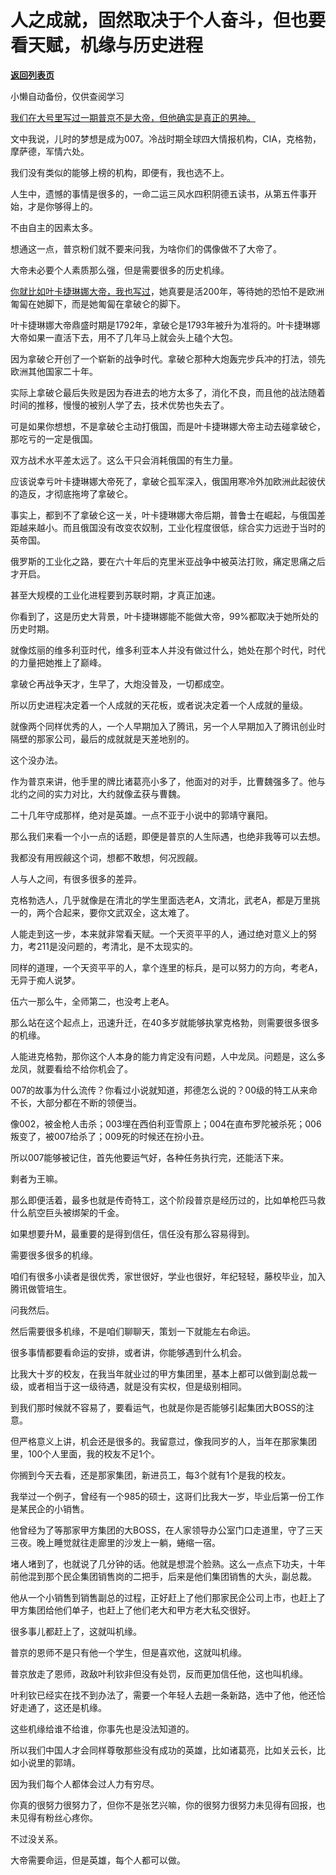 # 人之成就，固然取决于个人奋斗，但也要看天赋，机缘与历史进程

[**返回列表页**](/gzh/记忆承载3)

小懒自动备份，仅供查阅学习

[我们在大号里写过一期普京不是大帝，但他确实是真正的男神。](http://mp.weixin.qq.com/s?__biz=MzU0MjYwNDU2Mw==&mid=2247504498&idx=1&sn=1f88ca743019b400dbceedac130d97cd&chksm=fb1abe0ecc6d3718d34ea794e5a48c5bfee15ce822ed37276d07cd1172560e1b25653290ce6d&scene=21#wechat_redirect)

  

文中我说，儿时的梦想是成为007。冷战时期全球四大情报机构，CIA，克格勃，摩萨德，军情六处。  

  

我们没有类似的能够上榜的机构，即便有，我也选不上。  

  

人生中，遗憾的事情是很多的，一命二运三风水四积阴德五读书，从第五件事开始，才是你够得上的。

  

不由自主的因素太多。  

  

想通这一点，普京粉们就不要来问我，为啥你们的偶像做不了大帝了。  

  

大帝未必要个人素质那么强，但是需要很多的历史机缘。  

  

[你就比如叶卡捷琳娜大帝，我也写过](http://mp.weixin.qq.com/s?__biz=MzU0MjYwNDU2Mw==&mid=2247504484&idx=1&sn=261fff0d5f5672605ba54564c08aab04&chksm=fb1abe18cc6d370e6044dfdf5dd206f9f1160e699f393d75eb5568aeedff5de9efd699febb88&scene=21#wechat_redirect)，她真要是活200年，等待她的恐怕不是欧洲匍匐在她脚下，而是她匍匐在拿破仑的脚下。

  

叶卡捷琳娜大帝鼎盛时期是1792年，拿破仑是1793年被升为准将的。叶卡捷琳娜大帝如果一直活下去，用不了几年马上就会头上磕个大包。

  

因为拿破仑开创了一个崭新的战争时代。拿破仑那种大炮轰完步兵冲的打法，领先欧洲其他国家二十年。

  

实际上拿破仑最后失败是因为吞进去的地方太多了，消化不良，而且他的战法随着时间的推移，慢慢的被别人学了去，技术优势也失去了。  

  

可是如果你想想，不是拿破仑主动打俄国，而是叶卡捷琳娜大帝主动去碰拿破仑，那吃亏的一定是俄国。

  

双方战术水平差太远了。这么干只会消耗俄国的有生力量。  

  

应该说幸亏叶卡捷琳娜大帝死了，拿破仑孤军深入，俄国用寒冷外加欧洲此起彼伏的造反，才彻底拖垮了拿破仑。

  

事实上，都到不了拿破仑这一关，叶卡捷琳娜大帝后期，普鲁士在崛起，与俄国差距越来越小。而且俄国没有改变农奴制，工业化程度很低，综合实力远逊于当时的英帝国。

  

俄罗斯的工业化之路，要在六十年后的克里米亚战争中被英法打败，痛定思痛之后才开启。

  

甚至大规模的工业化进程要到苏联时期，才真正加速。  

  

你看到了，这是历史大背景，叶卡捷琳娜能不能做大帝，99%都取决于她所处的历史时期。

  

就像炫丽的维多利亚时代，维多利亚本人并没有做过什么，她处在那个时代，时代的力量把她推上了巅峰。

  

拿破仑再战争天才，生早了，大炮没普及，一切都成空。  

  

所以历史进程决定着一个人成就的天花板，或者说决定着一个人成就的量级。  

  

就像两个同样优秀的人，一个人早期加入了腾讯，另一个人早期加入了腾讯创业时隔壁的那家公司，最后的成就就是天差地别的。  

  

这个没办法。  

  

作为普京来讲，他手里的牌比诸葛亮小多了，他面对的对手，比曹魏强多了。他与北约之间的实力对比，大约就像孟获与曹魏。

  

二十几年守成那样，绝对是英雄。一点不亚于小说中的郭靖守襄阳。

  

那么我们来看一个小一点的话题，即便是普京的人生际遇，也绝非我等可以去想。

  

我都没有用觊觎这个词，想都不敢想，何况觊觎。  

  

人与人之间，有很多很多的差异。  

  

克格勃选人，几乎就像是在清北的学生里面选老A，文清北，武老A，都是万里挑一的，两个合起来，要你文武双全，这太难了。  

  

人能走到这一步，本来就非常看天赋。一个天资平平的人，通过绝对意义上的努力，考211是没问题的，考清北，是不太现实的。  

  

同样的道理，一个天资平平的人，拿个连里的标兵，是可以努力的方向，考老A，无异于痴人说梦。  

  

伍六一那么牛，全师第二，也没考上老A。  

  

那么站在这个起点上，迅速升迁，在40多岁就能够执掌克格勃，则需要很多很多的机缘。  

  

人能进克格勃，那你这个人本身的能力肯定没有问题，人中龙凤。问题是，这么多龙凤，就要看给不给你机会了。

  

007的故事为什么流传？你看过小说就知道，邦德怎么说的？00级的特工从来命不长，大部分都在不断的领便当。  

  

像002，被金枪人击杀；003埋在西伯利亚雪原上；004在直布罗陀被杀死；006叛变了，被007给杀了；009死的时候还在扮小丑。  

  

所以007能够被记住，首先他要运气好，各种任务执行完，还能活下来。

  

剩者为王嘛。

  

那么即便活着，最多也就是传奇特工，这个阶段普京是经历过的，比如单枪匹马救什么航空巨头被绑架的千金。  

  

如果想要升M，最重要的是得到信任，信任没有那么容易得到。  

  

需要很多很多的机缘。  

  

咱们有很多小读者是很优秀，家世很好，学业也很好，年纪轻轻，藤校毕业，加入腾讯做管培生。  

  

问我然后。  

  

然后需要很多机缘，不是咱们聊聊天，策划一下就能左右命运。

  

很多事情都要看命运的安排，或者讲，你能够遇到什么机会。

  

比我大十岁的校友，在我当年就业过的甲方集团里，基本上都可以做到副总裁一级，或者相当于这一级待遇，就是没有实权，但是级别相同。  

  

到我们那时候就不容易了，要看运气，也就是你是否能够引起集团大BOSS的注意。

  

但严格意义上讲，机会还是很多的。我留意过，像我同岁的人，当年在那家集团里，100个人里面，我的校友不足1个。

  

你搁到今天去看，还是那家集团，新进员工，每3个就有1个是我的校友。  

  

我举过一个例子，曾经有一个985的硕士，这哥们比我大一岁，毕业后第一份工作是某民企的小销售。  

  

他曾经为了等那家甲方集团的大BOSS，在人家领导办公室门口走道里，守了三天三夜。晚上睡觉就往走廊里的沙发上一躺，蜷缩一宿。  

  

堵人堵到了，也就说了几分钟的话。他就是想混个脸熟。这么一点点下功夫，十年前他混到那个民企集团销售岗的二把手，后来是他们集团销售的大头，副总裁。  

  

他从一个小销售到销售副总的过程，正好赶上了他们那家民企公司上市，也赶上了甲方集团给他们单子，也赶上了他们老大和甲方老大私交很好。  

  

很多事儿都赶上了，这就叫机缘。

  

普京的恩师不是只有他一个学生，但是喜欢他，这就叫机缘。  

  

普京放走了恩师，政敌叶利钦非但没有处罚，反而更加信任他，这也叫机缘。  

  

叶利钦已经实在找不到办法了，需要一个年轻人去趟一条新路，选中了他，他还恰好走通了，这还是机缘。  

  

这些机缘给谁不给谁，你事先也是没法知道的。

  

所以我们中国人才会同样尊敬那些没有成功的英雄，比如诸葛亮，比如关云长，比如小说里的郭靖。  

  

因为我们每个人都体会过人力有穷尽。  

  

你真的很努力很努力了，但你不是张艺兴嘛，你的很努力很努力未见得有回报，也未见得有粉丝心疼你。  

  

不过没关系。  

  

大帝需要命运，但是英雄，每个人都可以做。

